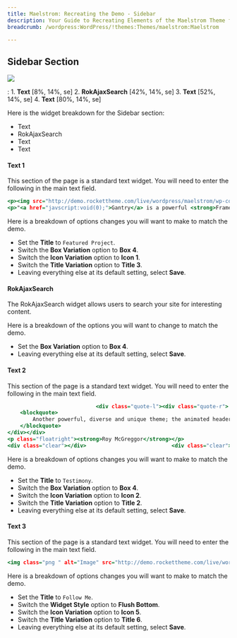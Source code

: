 ```yaml
---
title: Maelstrom: Recreating the Demo - Sidebar
description: Your Guide to Recreating Elements of the Maelstrom Theme for WordPress
breadcrumb: /wordpress:WordPress/!themes:Themes/maelstrom:Maelstrom

---
```


Sidebar Section
-----

![][demo]

:   1. **Text** [8%, 14%, se]
    2. **RokAjaxSearch** [42%, 14%, se]
    3. **Text** [52%, 14%, se]
    4. **Text** [80%, 14%, se]

Here is the widget breakdown for the Sidebar section:

* Text
* RokAjaxSearch
* Text
* Text

#### Text 1

This section of the page is a standard text widget. You will need to enter the following in the main text field.

~~~ .html
<p><img src="http://demo.rockettheme.com/live/wordpress/maelstrom/wp-content/rockettheme/rt_maelstrom_wp/frontpage/side1.jpg" alt="image" width="268" height="100" class="rt-image" /></p>
<p>"<a href="javscript:void(0);">Gantry</a> is a powerful <strong>Framework</strong> that acts as the core of the theme, providing <a href="javscript:void(0);">rich features</a> and functions for easy use and <strong>modification</strong>."</p>
~~~

Here is a breakdown of options changes you will want to make to match the demo.

* Set the **Title** to `Featured Project`.
* Switch the **Box Variation** option to **Box 4**.
* Switch the **Icon Variation** option to **Icon 1**.
* Switch the **Title Variation** option to **Title 3**.
* Leaving everything else at its default setting, select **Save**.

#### RokAjaxSearch

The RokAjaxSearch widget allows users to search your site for interesting content.

Here is a breakdown of the options you will want to change to match the demo.

* Set the **Box Variation** option to **Box 4**.
* Leaving everything else at its default setting, select **Save**.

#### Text 2

This section of the page is a standard text widget. You will need to enter the following in the main text field.

~~~ .html
		                	<div class="quote-l"><div class="quote-r">
	<blockquote>
		Another powerful, diverse and unique theme; the animated header is amazing!
	</blockquote>
</div></div>
<p class="floatright"><strong>Roy McGreggor</strong></p>
<div class="clear"></div>							<div class="clear"></div>
~~~

Here is a breakdown of options changes you will want to make to match the demo.

* Set the **Title** to `Testimony`.
* Switch the **Box Variation** option to **Box 4**.
* Switch the **Icon Variation** option to **Icon 2**.
* Switch the **Title Variation** option to **Title 2**.
* Leaving everything else at its default setting, select **Save**.

#### Text 3

This section of the page is a standard text widget. You will need to enter the following in the main text field.

~~~ .html
<img class="png " alt="Image" src="http://demo.rockettheme.com/live/wordpress/maelstrom/wp-content/rockettheme/rt_maelstrom_wp/frontpage/fp-icons.png" height="auto" width="auto"/>							<div class="clear"></div>
~~~

Here is a breakdown of options changes you will want to make to match the demo.

* Set the **Title** to `Follow Me`.
* Switch the **Widget Style** option to **Flush Bottom**.
* Switch the **Icon Variation** option to **Icon 5**.
* Switch the **Title Variation** option to **Title 6**.
* Leaving everything else at its default setting, select **Save**.

[demo]: assets/demo_5.jpeg
[faq]: faq.md
